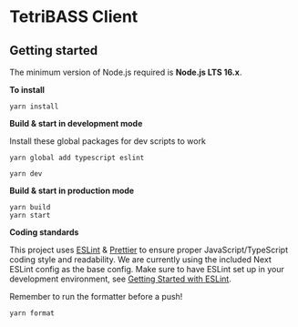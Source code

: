 # TetriBASS Client

## Getting started

The minimum version of Node.js required is **Node.js LTS 16.x**.

**To install**

```
yarn install
```

**Build & start in development mode**

Install these global packages for dev scripts to work

```
yarn global add typescript eslint
```

```
yarn dev
```

**Build & start in production mode**

```
yarn build
yarn start
```

**Coding standards**

This project uses [ESLint](https://eslint.org/) & [Prettier](https://prettier.io/) to ensure proper JavaScript/TypeScript coding style and readability. We are currently using the included Next ESLint config as the base config. Make sure to have ESLint set up in your development environment, see [Getting Started with ESLint](https://eslint.org/docs/user-guide/getting-started).

Remember to run the formatter before a push!

```
yarn format
```
